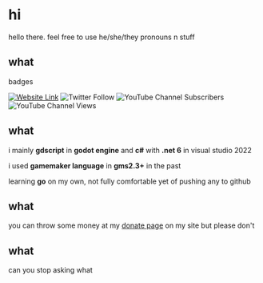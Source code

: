 # hi
hello there. feel free to use he/she/they pronouns n stuff

## what
badges

[![Website Link](https://img.shields.io/badge/website-xubiod.net-blue)](https://xubiod.net) ![Twitter Follow](https://img.shields.io/twitter/follow/xubiod?style=flat) ![YouTube Channel Subscribers](https://img.shields.io/youtube/channel/subscribers/UCjOsw98p4g5jQqSPqqmD_9A?style=flat) ![YouTube Channel Views](https://img.shields.io/youtube/channel/views/UCjOsw98p4g5jQqSPqqmD_9A?style=flat) 

## what
i mainly **gdscript** in **godot engine** and **c#** with **.net 6** in visual studio 2022

i used **gamemaker language** in **gms2.3+** in the past

learning **go** on my own, not fully comfortable yet of pushing any to github

## what
you can throw some money at my [donate page](https://xubiod.net/donate/) on my site but please don't

## what
can you stop asking what

<!--
**xubiod/xubiod** is a ✨ _special_ ✨ repository because its `README.md` (this file) appears on your GitHub profile.

Here are some ideas to get you started:

- 🔭 I’m currently working on ...
- 🌱 I’m currently learning ...
- 👯 I’m looking to collaborate on ...
- 🤔 I’m looking for help with ...
- 💬 Ask me about ...
- 📫 How to reach me: ...
- 😄 Pronouns: ...
- ⚡ Fun fact: ...
-->
